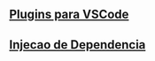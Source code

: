 
## [Plugins para VSCode](_01-pluguins-VSCode-para-trabalhar-com-angular.md)
## [Injecao de Dependencia](_02-injecao-dependencia.md)
